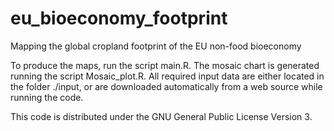 # eu_bioeconomy_footprint
Mapping the global cropland footprint of the EU non-food bioeconomy


To produce the maps, run the script main.R. The mosaic chart is generated running the script Mosaic_plot.R. All required input data are either located in the folder ./input, or are downloaded automatically from a web source while running the code.


This code is distributed under the GNU General Public License Version 3.

